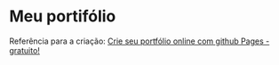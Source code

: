 # Meu portifólio
Referência para a criação: <a href="https://www.linkedin.com/pulse/crie-seu-portf%25C3%25B3lio-online-com-github-pages-gratuito-marcos-henrique/?trackingId=8pQAN1%2B%2BQVSNX7XbexfrYQ%3D%3D"> Crie seu portfólio online com github Pages - gratuito! </a>

